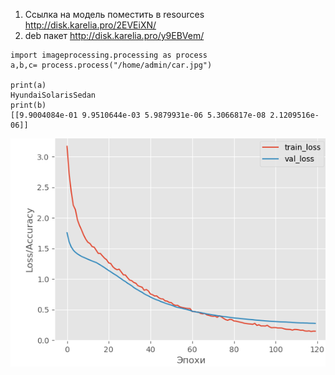 1. Ccылка на модель поместить в resources http://disk.karelia.pro/2EVEiXN/
2. deb пакет http://disk.karelia.pro/y9EBVem/


```
import imageprocessing.processing as process
a,b,c= process.process("/home/admin/car.jpg")

print(a)
HyundaiSolarisSedan
print(b)
[[9.9004084e-01 9.9510644e-03 5.9879931e-06 5.3066817e-08 2.1209516e-06]]
```
![alt text](https://github.com/TheSevaOne/hackaton/blob/master/final%20result.png)
